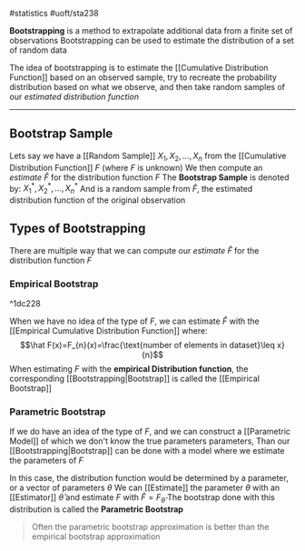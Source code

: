 #statistics 
#uoft/sta238 

**Bootstrapping** is a method to extrapolate additional data from a finite set of observations
	Bootstrapping can be used to estimate the distribution of a set of random data

The idea of bootstrapping is to estimate the [[Cumulative Distribution Function]] based on an observed sample, try to recreate the probability distribution based on what we observe, and then take random samples of our *estimated distribution function*

---

## Bootstrap Sample
Lets say we have a [[Random Sample]] $X_{1},X_{2},...,X_{n}$ from the [[Cumulative Distribution Function]] $F$ (where $F$ is unknown)
We then compute an *estimate* $\hat F$ for the distribution function $F$
The **Bootstrap Sample** is denoted by:
	$X^{*}_{1}, X^{*}_{2},...,X^{*}_{n}$
	And is a random sample from $\hat F$, the estimated distribution function of the original observation

## Types of Bootstrapping
There are multiple way that we can compute our *estimate* $\hat F$ for the distribution function $F$

### Empirical Bootstrap
^1dc228

When we have no idea of the type of $F$, we can estimate $\hat F$ with the [[Empirical Cumulative Distribution Function]] where:
$$\hat F(x)=F_{n}(x)=\frac{\text{number of elements in dataset}\leq x}{n}$$
	When estimating $F$ with the **empirical Distribution function**, the corresponding [[Bootstrapping|Bootstrap]] is called the [[Empirical Bootstrap]]

### Parametric Bootstrap
If we do have an idea of the type of $F$, and we can construct a [[Parametric Model]]  of which we don't know the true parameters parameters, Than our [[Bootstrapping|Bootstrap]] can be done with a model where we estimate the parameters of $F$

In this case, the distribution function would be determined by a parameter, or a vector of parameters $\theta$
We can [[Estimate]] the parameter $\theta$ with an [[Estimator]] $\hat \theta$ and estimate $F$ with $\hat F = F_{\hat \theta}$
	The bootstrap done with this distribution is called the **Parametric Bootstrap**

>Often the parametric bootstrap approximation is better than the empirical bootstrap approximation